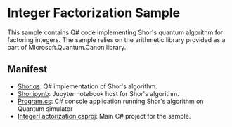 ﻿# Integer Factorization Sample #

This sample contains Q# code implementing Shor's quantum algorithm for
factoring integers. The sample relies on the arithmetic library provided as
a part of Microsoft.Quantum.Canon library.

## Manifest ##

- [Shor.qs](./Shor.qs): Q# implementation of Shor's algorithm.
- [Shor.ipynb](./IntegerFactorization.csproj): Jupyter notebook host for Shor's algorithm.
- [Program.cs](./Program.cs): C# console application running Shor's algorithm
  on Quantum simulator
- [IntegerFactorization.csproj](./IntegerFactorization.csproj): Main C# project for the sample.
